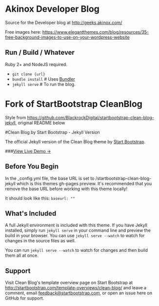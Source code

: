 # Akinox Developer Blog

Source for the Developer blog at http://geeks.akinox.com/

Free images here: https://www.elegantthemes.com/blog/resources/35-free-background-images-to-use-on-your-wordpress-website

## Run / Build / Whatever

Ruby 2+ and NodeJS required.

* `git clone {url}`
* `bundle install` # Uses [Bundler](http://bundler.io/)
* `jekyll serve` # To run the blog.

# Fork of StartBootstrap CleanBlog

Style from https://github.com/BlackrockDigital/startbootstrap-clean-blog-jekyll, original README below

#Clean Blog by Start Bootstrap - Jekyll Version

The official Jekyll version of the Clean Blog theme by [Start Bootstrap](http://startbootstrap.com/).

###[View Live Demo &rarr;](http://blackrockdigital.github.io/startbootstrap-clean-blog-jekyll/)

## Before You Begin

In the _config.yml file, the base URL is set to /startbootstrap-clean-blog-jekyll which is this themes gh-pages preview. It's recommended that you remove the base URL before working with this theme locally!

It should look like this:
`baseurl: ""`

## What's Included

A full Jekyll environment is included with this theme. If you have Jekyll installed, simply run `jekyll serve` in your command line and preview the build in your browser. You can use `jekyll serve --watch` to watch for changes in the source files as well.

You can run `jekyll serve --watch` to watch for changes and then build them all at once.

## Support

Visit Clean Blog's template overview page on Start Bootstrap at http://startbootstrap.com/template-overviews/clean-blog/ and leave a comment, email feedback@startbootstrap.com, or open an issue here on GitHub for support.
